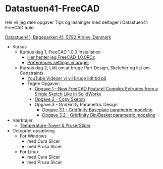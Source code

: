 # Datastuen41-FreeCAD

Her vil jeg dele opgaver Tips og løsninger med deltager i Datastuen41 FreeCAD hold.

[Datastuen41,
Bøgeparken 41,
5792 Årslev,
Danmark](https://maps.app.goo.gl/i1MGUUs6uD3a9bza9)

* Kursus
  * Kursus dag 1, FreeCAD 1.0.0 Installation
    * [Her henter jeg FreeCAD 1.0.0RCx](https://github.com/FreeCAD/FreeCAD/releases)
    * [Preferences settings vi bruger](./Preferences.md)
  * Kursus dag 2, Lidt om at bruge Part Design, Sketcher og list om Constraints.
    * [YouTube Videoer vi vil bruge lidt tid på](./YouTube_Video_Links.md)
    * Tegne Opgaver:
      * [Opgave 1 - New FreeCAD Feature! Complex Extrudes from a Single Sketch Like in SolidWorks](./Opgaver/Opgave_1.0.0.md)
      * [Opgave 2 - Copy Sketch](./Opgaver/Opgave_2.0.0.md)
      * Opgave 3 - GridFinity Parametric Design
        * [Opgave 3.1 - Gridfinity Baseplate parametric modeling](./Opgaver/Opgave_3.0.1.md)  
        * [Opgave 3.2 - Gridfinity Bin/Basket parametric modeling](./Opgaver/)
* Værktøjer
  * [Temperature-Tower & PruserSlicer](./Tools/temp-tower/TempTower.md)
* Octoprint opsætning 
  * For Windows
    * med Cura Slicer
    * med Prusa Slicer
  * For Linux
    * med Cura Slicer
    * med Prusa Slicer

